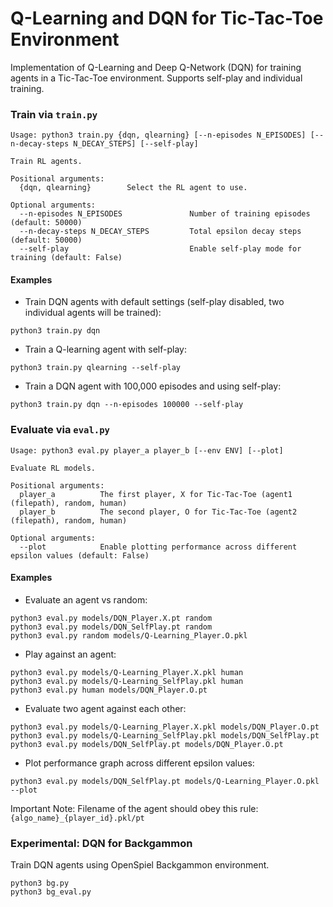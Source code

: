# Q-Learning and DQN for Tic-Tac-Toe Environment

Implementation of Q-Learning and Deep Q-Network (DQN) for training agents in a Tic-Tac-Toe environment. Supports self-play and individual training.

### Train via `train.py`

```
Usage: python3 train.py {dqn, qlearning} [--n-episodes N_EPISODES] [--n-decay-steps N_DECAY_STEPS] [--self-play]

Train RL agents.

Positional arguments:
  {dqn, qlearning}        Select the RL agent to use.

Optional arguments:
  --n-episodes N_EPISODES               Number of training episodes (default: 50000)
  --n-decay-steps N_DECAY_STEPS         Total epsilon decay steps (default: 50000)
  --self-play                           Enable self-play mode for training (default: False)
```

#### Examples

* Train DQN agents with default settings (self-play disabled, two individual agents will be trained):
```
python3 train.py dqn
```
* Train a Q-learning agent with self-play:
```
python3 train.py qlearning --self-play
```
* Train a DQN agent with 100,000 episodes and using self-play:
```
python3 train.py dqn --n-episodes 100000 --self-play
```

### Evaluate via `eval.py`

```
Usage: python3 eval.py player_a player_b [--env ENV] [--plot]

Evaluate RL models.

Positional arguments:
  player_a          The first player, X for Tic-Tac-Toe (agent1 (filepath), random, human)
  player_b          The second player, O for Tic-Tac-Toe (agent2 (filepath), random, human)

Optional arguments:
  --plot            Enable plotting performance across different epsilon values (default: False)
```

#### Examples

* Evaluate an agent vs random:
```
python3 eval.py models/DQN_Player.X.pt random
python3 eval.py models/DQN_SelfPlay.pt random
python3 eval.py random models/Q-Learning_Player.O.pkl
```
* Play against an agent:
```
python3 eval.py models/Q-Learning_Player.X.pkl human
python3 eval.py models/Q-Learning_SelfPlay.pkl human
python3 eval.py human models/DQN_Player.O.pt
```
* Evaluate two agent against each other:
```
python3 eval.py models/Q-Learning_Player.X.pkl models/DQN_Player.O.pt
python3 eval.py models/Q-Learning_SelfPlay.pkl models/DQN_SelfPlay.pt
python3 eval.py models/DQN_SelfPlay.pt models/DQN_Player.O.pt
```
* Plot performance graph across different epsilon values:
```
python3 eval.py models/DQN_SelfPlay.pt models/Q-Learning_Player.O.pkl --plot
```
Important Note: Filename of the agent should obey this rule: `{algo_name}_{player_id}.pkl/pt`

### Experimental: DQN for Backgammon

Train DQN agents using OpenSpiel Backgammon environment.

```
python3 bg.py
python3 bg_eval.py
```